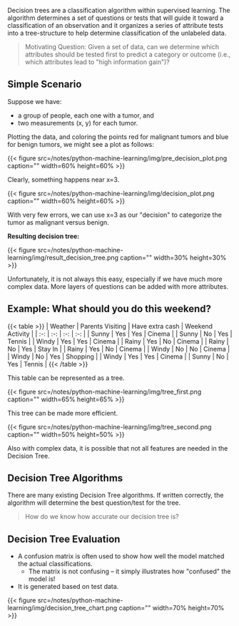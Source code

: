 Decision trees are a classification algorithm within supervised learning. The algorithm determines a set of questions or tests that will guide it toward a classification of an observation and it organizes a series of attribute tests into a tree-structure to help determine classification of the unlabeled data.

> Motivating Question:
> Given a set of data, can we determine which attributes should be tested first to predict a category or outcome (i.e., which attributes lead to "high information gain")?

## Simple Scenario 

Suppose we have:
* a group of people, each one with a tumor, and
* two measurements (x, y) for each tumor.

Plotting the data, and coloring the points red for malignant tumors and blue for benign tumors, we might see a plot as follows:

{{< figure src=/notes/python-machine-learning/img/pre_decision_plot.png caption="" width=60% height=60% >}}

Clearly, something happens near x=3.

{{< figure src=/notes/python-machine-learning/img/decision_plot.png caption="" width=60% height=60% >}}

With very few errors, we can use x=3 as our "decision" to categorize the tumor as malignant versus benign.

__Resulting decision tree:__

{{< figure src=/notes/python-machine-learning/img/result_decision_tree.png caption="" width=30% height=30% >}}

Unfortunately, it is not always this easy, especially if we have much more complex data. More layers of questions can be added with more attributes.


## Example: What should you do this weekend?

{{< table >}} 
| Weather | Parents Visiting | Have extra cash | Weekend Activity |
| :-: | :-: | :-: | :-: |
| Sunny | Yes | Yes | Cinema |
| Sunny | No | Yes | Tennis |
| Windy | Yes | Yes | Cinema |
| Rainy | Yes | No | Cinema |
| Rainy | No | Yes | Stay In |
| Rainy | Yes | No | Cinema |
| Windy | No | No | Cinema |
| Windy | No | Yes | Shopping |
| Windy | Yes | Yes | Cinema |
| Sunny | No | Yes | Tennis |
{{< /table >}}

This table can be represented as a tree. 

{{< figure src=/notes/python-machine-learning/img/tree_first.png caption="" width=65% height=65% >}}

This tree can be made more efficient. 

{{< figure src=/notes/python-machine-learning/img/tree_second.png caption="" width=50% height=50% >}}

Also with complex data, it is possible that not all features are needed in the Decision Tree.

## Decision Tree Algorithms

There are many existing Decision Tree algorithms. If written correctly, the algorithm will determine the best question/test for the tree.

> How do we know how accurate our decision tree is?

## Decision Tree Evaluation

* A confusion matrix is often used to show how well the model matched the actual classifications.
  * The matrix is not confusing – it simply illustrates how "confused" the model is!
* It is generated based on test data.

{{< figure src=/notes/python-machine-learning/img/decision_tree_chart.png caption="" width=70% height=70% >}}


